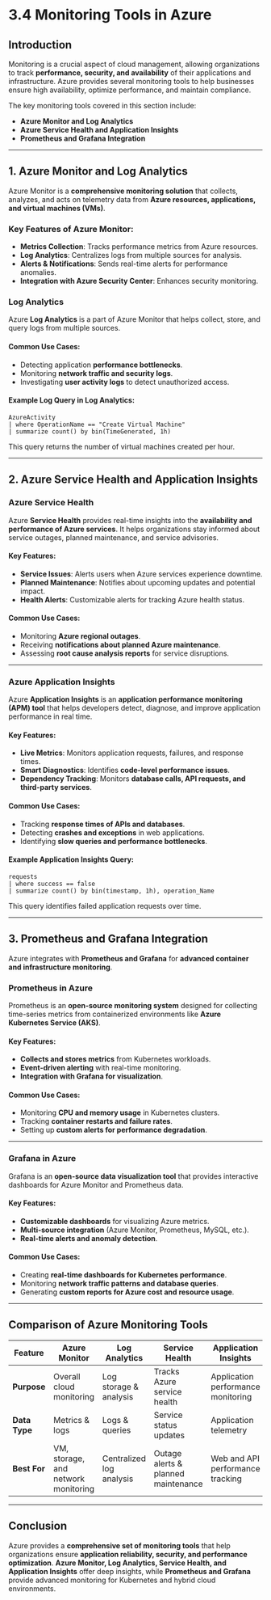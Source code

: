 # 3.4 Monitoring Tools in Azure

## **Introduction**
Monitoring is a crucial aspect of cloud management, allowing organizations to track **performance, security, and availability** of their applications and infrastructure. Azure provides several monitoring tools to help businesses ensure high availability, optimize performance, and maintain compliance.

The key monitoring tools covered in this section include:
- **Azure Monitor and Log Analytics**
- **Azure Service Health and Application Insights**
- **Prometheus and Grafana Integration**

---

## **1. Azure Monitor and Log Analytics**
Azure Monitor is a **comprehensive monitoring solution** that collects, analyzes, and acts on telemetry data from **Azure resources, applications, and virtual machines (VMs)**.

### **Key Features of Azure Monitor:**
- **Metrics Collection**: Tracks performance metrics from Azure resources.
- **Log Analytics**: Centralizes logs from multiple sources for analysis.
- **Alerts & Notifications**: Sends real-time alerts for performance anomalies.
- **Integration with Azure Security Center**: Enhances security monitoring.

### **Log Analytics**
Azure **Log Analytics** is a part of Azure Monitor that helps collect, store, and query logs from multiple sources.

#### **Common Use Cases:**
- Detecting application **performance bottlenecks**.
- Monitoring **network traffic and security logs**.
- Investigating **user activity logs** to detect unauthorized access.

#### **Example Log Query in Log Analytics:**
```kusto
AzureActivity
| where OperationName == "Create Virtual Machine"
| summarize count() by bin(TimeGenerated, 1h)
```
This query returns the number of virtual machines created per hour.

---

## **2. Azure Service Health and Application Insights**

### **Azure Service Health**
Azure **Service Health** provides real-time insights into the **availability and performance of Azure services**. It helps organizations stay informed about service outages, planned maintenance, and service advisories.

#### **Key Features:**
- **Service Issues**: Alerts users when Azure services experience downtime.
- **Planned Maintenance**: Notifies about upcoming updates and potential impact.
- **Health Alerts**: Customizable alerts for tracking Azure health status.

#### **Common Use Cases:**
- Monitoring **Azure regional outages**.
- Receiving **notifications about planned Azure maintenance**.
- Assessing **root cause analysis reports** for service disruptions.

---

### **Azure Application Insights**
Azure **Application Insights** is an **application performance monitoring (APM) tool** that helps developers detect, diagnose, and improve application performance in real time.

#### **Key Features:**
- **Live Metrics**: Monitors application requests, failures, and response times.
- **Smart Diagnostics**: Identifies **code-level performance issues**.
- **Dependency Tracking**: Monitors **database calls, API requests, and third-party services**.

#### **Common Use Cases:**
- Tracking **response times of APIs and databases**.
- Detecting **crashes and exceptions** in web applications.
- Identifying **slow queries and performance bottlenecks**.

#### **Example Application Insights Query:**
```kusto
requests
| where success == false
| summarize count() by bin(timestamp, 1h), operation_Name
```
This query identifies failed application requests over time.

---

## **3. Prometheus and Grafana Integration**
Azure integrates with **Prometheus and Grafana** for **advanced container and infrastructure monitoring**.

### **Prometheus in Azure**
Prometheus is an **open-source monitoring system** designed for collecting time-series metrics from containerized environments like **Azure Kubernetes Service (AKS)**.

#### **Key Features:**
- **Collects and stores metrics** from Kubernetes workloads.
- **Event-driven alerting** with real-time monitoring.
- **Integration with Grafana for visualization**.

#### **Common Use Cases:**
- Monitoring **CPU and memory usage** in Kubernetes clusters.
- Tracking **container restarts and failure rates**.
- Setting up **custom alerts for performance degradation**.

---

### **Grafana in Azure**
Grafana is an **open-source data visualization tool** that provides interactive dashboards for Azure Monitor and Prometheus data.

#### **Key Features:**
- **Customizable dashboards** for visualizing Azure metrics.
- **Multi-source integration** (Azure Monitor, Prometheus, MySQL, etc.).
- **Real-time alerts and anomaly detection**.

#### **Common Use Cases:**
- Creating **real-time dashboards for Kubernetes performance**.
- Monitoring **network traffic patterns and database queries**.
- Generating **custom reports for Azure cost and resource usage**.

---

## **Comparison of Azure Monitoring Tools**

| Feature | Azure Monitor | Log Analytics | Service Health | Application Insights | Prometheus & Grafana |
|---------|--------------|--------------|---------------|--------------------|------------------|
| **Purpose** | Overall cloud monitoring | Log storage & analysis | Tracks Azure service health | Application performance monitoring | Kubernetes monitoring & visualization |
| **Data Type** | Metrics & logs | Logs & queries | Service status updates | Application telemetry | Container & infrastructure metrics |
| **Best For** | VM, storage, and network monitoring | Centralized log analysis | Outage alerts & planned maintenance | Web and API performance tracking | Kubernetes container monitoring |

---

## **Conclusion**
Azure provides a **comprehensive set of monitoring tools** that help organizations ensure **application reliability, security, and performance optimization**. **Azure Monitor, Log Analytics, Service Health, and Application Insights** offer deep insights, while **Prometheus and Grafana** provide advanced monitoring for Kubernetes and hybrid cloud environments.

